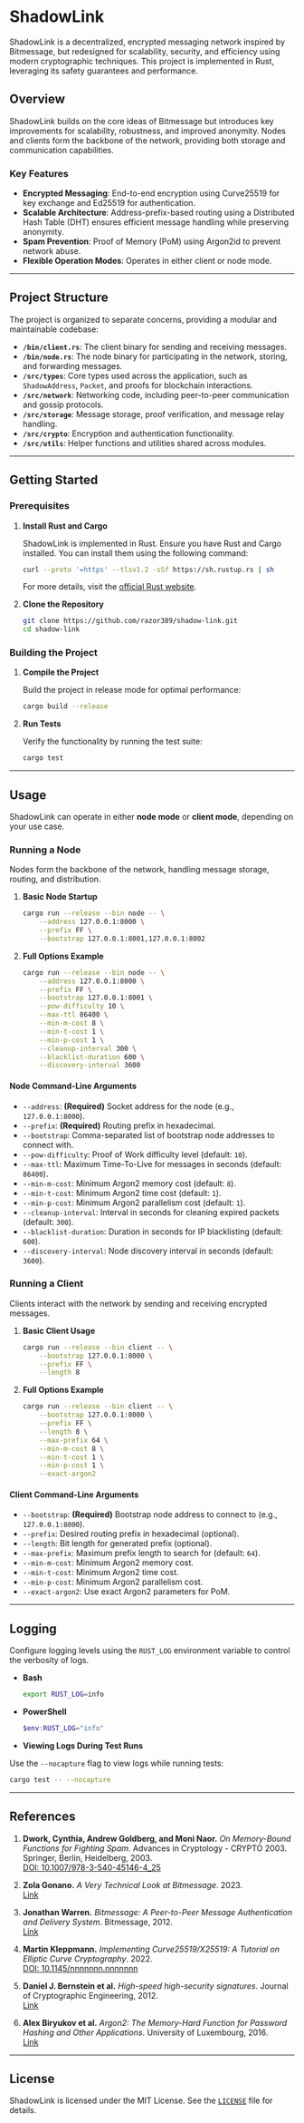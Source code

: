 # ShadowLink

ShadowLink is a decentralized, encrypted messaging network inspired by Bitmessage, but redesigned for scalability, security, and efficiency using modern cryptographic techniques. This project is implemented in Rust, leveraging its safety guarantees and performance.

## Overview

ShadowLink builds on the core ideas of Bitmessage but introduces key improvements for scalability, robustness, and improved anonymity. Nodes and clients form the backbone of the network, providing both storage and communication capabilities.

### Key Features

- **Encrypted Messaging**: End-to-end encryption using Curve25519 for key exchange and Ed25519 for authentication.
- **Scalable Architecture**: Address-prefix-based routing using a Distributed Hash Table (DHT) ensures efficient message handling while preserving anonymity.
- **Spam Prevention**: Proof of Memory (PoM) using Argon2id to prevent network abuse.
- **Flexible Operation Modes**: Operates in either client or node mode.

---

## Project Structure

The project is organized to separate concerns, providing a modular and maintainable codebase:

- **`/bin/client.rs`**: The client binary for sending and receiving messages.
- **`/bin/node.rs`**: The node binary for participating in the network, storing, and forwarding messages.
- **`/src/types`**: Core types used across the application, such as `ShadowAddress`, `Packet`, and proofs for blockchain interactions.
- **`/src/network`**: Networking code, including peer-to-peer communication and gossip protocols.
- **`/src/storage`**: Message storage, proof verification, and message relay handling.
- **`/src/crypto`**: Encryption and authentication functionality.
- **`/src/utils`**: Helper functions and utilities shared across modules.

---

## Getting Started

### Prerequisites

1. **Install Rust and Cargo**

   ShadowLink is implemented in Rust. Ensure you have Rust and Cargo installed. You can install them using the following command:

   ```bash
   curl --proto '=https' --tlsv1.2 -sSf https://sh.rustup.rs | sh
   ```

   For more details, visit the [official Rust website](https://www.rust-lang.org/).

2. **Clone the Repository**

   ```bash
   git clone https://github.com/razor389/shadow-link.git
   cd shadow-link
   ```

### Building the Project

1. **Compile the Project**

   Build the project in release mode for optimal performance:

   ```bash
   cargo build --release
   ```

2. **Run Tests**

   Verify the functionality by running the test suite:

   ```bash
   cargo test
   ```

---

## Usage

ShadowLink can operate in either **node mode** or **client mode**, depending on your use case.

### Running a Node

Nodes form the backbone of the network, handling message storage, routing, and distribution.

1. **Basic Node Startup**

   ```bash
   cargo run --release --bin node -- \
       --address 127.0.0.1:8000 \
       --prefix FF \
       --bootstrap 127.0.0.1:8001,127.0.0.1:8002
   ```

2. **Full Options Example**

   ```bash
   cargo run --release --bin node -- \
       --address 127.0.0.1:8000 \
       --prefix FF \
       --bootstrap 127.0.0.1:8001 \
       --pow-difficulty 10 \
       --max-ttl 86400 \
       --min-m-cost 8 \
       --min-t-cost 1 \
       --min-p-cost 1 \
       --cleanup-interval 300 \
       --blacklist-duration 600 \
       --discovery-interval 3600
   ```

#### Node Command-Line Arguments

- `--address`: **(Required)** Socket address for the node (e.g., `127.0.0.1:8000`).
- `--prefix`: **(Required)** Routing prefix in hexadecimal.
- `--bootstrap`: Comma-separated list of bootstrap node addresses to connect with.
- `--pow-difficulty`: Proof of Work difficulty level (default: `10`).
- `--max-ttl`: Maximum Time-To-Live for messages in seconds (default: `86400`).
- `--min-m-cost`: Minimum Argon2 memory cost (default: `8`).
- `--min-t-cost`: Minimum Argon2 time cost (default: `1`).
- `--min-p-cost`: Minimum Argon2 parallelism cost (default: `1`).
- `--cleanup-interval`: Interval in seconds for cleaning expired packets (default: `300`).
- `--blacklist-duration`: Duration in seconds for IP blacklisting (default: `600`).
- `--discovery-interval`: Node discovery interval in seconds (default: `3600`).

### Running a Client

Clients interact with the network by sending and receiving encrypted messages.

1. **Basic Client Usage**

   ```bash
   cargo run --release --bin client -- \
       --bootstrap 127.0.0.1:8000 \
       --prefix FF \
       --length 8
   ```

2. **Full Options Example**

   ```bash
   cargo run --release --bin client -- \
       --bootstrap 127.0.0.1:8000 \
       --prefix FF \
       --length 8 \
       --max-prefix 64 \
       --min-m-cost 8 \
       --min-t-cost 1 \
       --min-p-cost 1 \
       --exact-argon2
   ```

#### Client Command-Line Arguments

- `--bootstrap`: **(Required)** Bootstrap node address to connect to (e.g., `127.0.0.1:8000`).
- `--prefix`: Desired routing prefix in hexadecimal (optional).
- `--length`: Bit length for generated prefix (optional).
- `--max-prefix`: Maximum prefix length to search for (default: `64`).
- `--min-m-cost`: Minimum Argon2 memory cost.
- `--min-t-cost`: Minimum Argon2 time cost.
- `--min-p-cost`: Minimum Argon2 parallelism cost.
- `--exact-argon2`: Use exact Argon2 parameters for PoM.

---

## Logging

Configure logging levels using the `RUST_LOG` environment variable to control the verbosity of logs.

- **Bash**

  ```bash
  export RUST_LOG=info
  ```

- **PowerShell**

  ```powershell
  $env:RUST_LOG="info"
  ```

- **Viewing Logs During Test Runs**

Use the `--nocapture` flag to view logs while running tests:

```bash
cargo test -- --nocapture
```

---

## References

1. **Dwork, Cynthia, Andrew Goldberg, and Moni Naor.** *On Memory-Bound Functions for Fighting Spam*. Advances in Cryptology - CRYPTO 2003. Springer, Berlin, Heidelberg, 2003.  
   [DOI: 10.1007/978-3-540-45146-4_25](https://doi.org/10.1007/978-3-540-45146-4_25)

2. **Zola Gonano.** *A Very Technical Look at Bitmessage*. 2023.  
   [Link](https://zolagonano.github.io/blog/posts/a-very-technical-look-at-bitmessage)

3. **Jonathan Warren.** *Bitmessage: A Peer-to-Peer Message Authentication and Delivery System*. Bitmessage, 2012.  
   [Link](https://bitmessage.org/bitmessage.pdf)

4. **Martin Kleppmann.** *Implementing Curve25519/X25519: A Tutorial on Elliptic Curve Cryptography*. 2022.  
   [DOI: 10.1145/nnnnnnn.nnnnnnn](https://doi.org/10.1145/nnnnnnn.nnnnnnn)

5. **Daniel J. Bernstein et al.** *High-speed high-security signatures*. Journal of Cryptographic Engineering, 2012.  
   [Link](https://cr.yp.to/papers.html#ed25519)

6. **Alex Biryukov et al.** *Argon2: The Memory-Hard Function for Password Hashing and Other Applications*. University of Luxembourg, 2016.  
   [Link](https://www.cryptolux.org/index.php/Argon2)

---

## License

ShadowLink is licensed under the MIT License. See the [`LICENSE`](./LICENSE) file for details.

